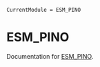```@meta
CurrentModule = ESM_PINO
```

# ESM_PINO

Documentation for [ESM_PINO](https://github.com/jackveneri/ESM_PINO.jl).

```@index
```

